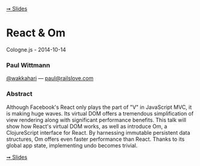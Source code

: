 [&#10142; Slides](https://paulwittmann.github.io/cgnjs-om)

# React & Om
Cologne.js - 2014-10-14

### Paul Wittmann
[@wakkahari](https://twitter.com/wakkahari) &mdash; <paul@railslove.com>

### Abstract
Although Facebook's React only plays the part of "V" in JavaScript MVC, it is making huge waves. Its virtual DOM offers a tremendous simplification of view rendering along with significant performance benefits. This talk will show how React's virtual DOM works, as well as introduce Om, a ClojureScript interface for React. By harnessing immutable persistent data structures, Om offers even faster performance than React. Thanks to its global app state, implementing undo becomes trivial.

[&#10142; Slides](https://paulwittmann.github.io/cgnjs-om)

